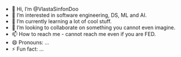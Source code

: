 - 👋 Hi, I’m @VlastaSinfonDoo
- 👀 I’m interested in software engineering, DS, ML and AI.
- 🌱 I’m currently learning a lot of cool stuff.
- 💞️ I’m looking to collaborate on something you cannot even imagine.
- 📫 How to reach me - cannot reach me even if you are FED.
- 😄 Pronouns: ...
- ⚡ Fun fact: ...

<!---
VlastaSinfonDoo/VlastaSinfonDoo is a ✨ special ✨ repository because its `README.md` (this file) appears on your GitHub profile.
You can click the Preview link to take a look at your changes.
--->

